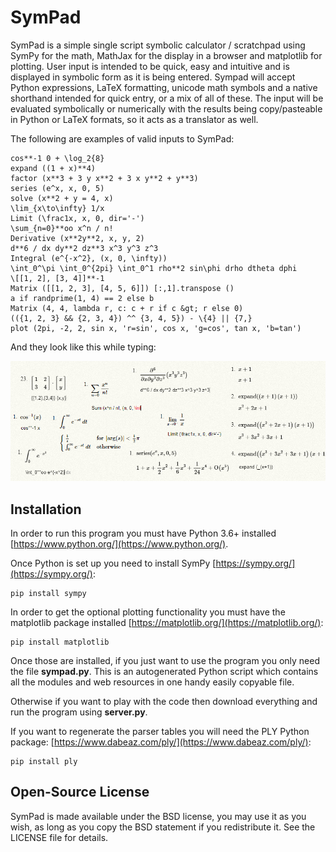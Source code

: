 # SymPad

SymPad is a simple single script symbolic calculator / scratchpad using SymPy for the math, MathJax for the display in a browser and matplotlib for plotting.
User input is intended to be quick, easy and intuitive and is displayed in symbolic form as it is being entered.
Sympad will accept Python expressions, LaTeX formatting, unicode math symbols and a native shorthand intended for quick entry, or a mix of all of these.
The input will be evaluated symbolically or numerically with the results being copy/pasteable in Python or LaTeX formats, so it acts as a translator as well.

The following are examples of valid inputs to SymPad:
```
cos**-1 0 + \log_2{8}
expand ((1 + x)**4)
factor (x**3 + 3 y x**2 + 3 x y**2 + y**3)
series (e^x, x, 0, 5)
solve (x**2 + y = 4, x)
\lim_{x\to\infty} 1/x
Limit (\frac1x, x, 0, dir='-')
\sum_{n=0}**oo x^n / n!
Derivative (x**2y**2, x, y, 2)
d**6 / dx dy**2 dz**3 x^3 y^3 z^3
Integral (e^{-x^2}, (x, 0, \infty))
\int_0^\pi \int_0^{2pi} \int_0^1 rho**2 sin\phi drho dtheta dphi
\[[1, 2], [3, 4]]**-1
Matrix ([[1, 2, 3], [4, 5, 6]]) [:,1].transpose ()
a if randprime(1, 4) == 2 else b
Matrix (4, 4, lambda r, c: c + r if c &gt; r else 0)
(({1, 2, 3} && {2, 3, 4}) ^^ {3, 4, 5}) - \{4} || {7,}
plot (2pi, -2, 2, sin x, 'r=sin', cos x, 'g=cos', tan x, 'b=tan')
```

And they look like this while typing:

![SymPad image example](https://raw.githubusercontent.com/Pristine-Cat/SymPad/master/sympad.png#1)

## Installation

In order to run this program you must have Python 3.6+ installed [https://www.python.org/](https://www.python.org/).

Once Python is set up you need to install SymPy [https://sympy.org/](https://sympy.org/):
```
pip install sympy
```

In order to get the optional plotting functionality you must have the matplotlib package installed [https://matplotlib.org/](https://matplotlib.org/):
```
pip install matplotlib
```

Once those are installed, if you just want to use the program you only need the file **sympad.py**.
This is an autogenerated Python script which contains all the modules and web resources in one handy easily copyable file.

Otherwise if you want to play with the code then download everything and run the program using **server.py**.

If you want to regenerate the parser tables you will need the PLY Python package: [https://www.dabeaz.com/ply/](https://www.dabeaz.com/ply/):
```
pip install ply
```

## Open-Source License

SymPad is made available under the BSD license, you may use it as you wish, as long as you copy the BSD statement if you redistribute it. See the LICENSE file for details.
